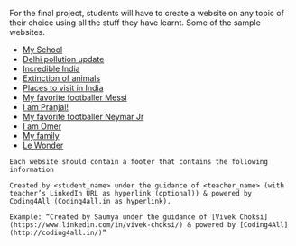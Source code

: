 For the final project, students will have to create a website on any topic of their choice using all the stuff they have learnt. Some of the sample websites.

- [My School](https://99aniket.github.io/)
- [Delhi pollution update](https://snehacoding.github.io/firstcoding/)
- [Incredible India](https://mohit9911.github.io/)
- [Extinction of animals](https://shravani-gunji.github.io/mysite/)
- [Places to visit in India](https://sonivraj82.github.io/)
- [My favorite footballer Messi](https://aakashkumar2006.github.io/)
- [I am Pranjal!](https://pranjalchavan777.github.io/)
- [My favorite footballer Neymar Jr](https://sanchitpandey2006.github.io/)
- [I am Omer](https://omerbalwari.github.io/)
- [My family](https://premlata19.github.io/)
- [Le Wonder](https://gangasagar-09.github.io/lewonder/index.html)

``` 
Each website should contain a footer that contains the following information 

Created by <student_name> under the guidance of <teacher_name> (with teacher’s LinkedIn URL as hyperlink (optional)) & powered by Coding4All (Coding4all.in as hyperlink).

Example: “Created by Saumya under the guidance of [Vivek Choksi](https://www.linkedin.com/in/vivek-choksi/) & powered by [Coding4All](http://coding4all.in/)”
```